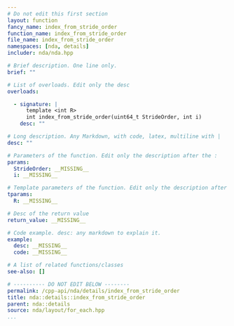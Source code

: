```yaml
---
# Do not edit this first section
layout: function
fancy_name: index_from_stride_order
function_name: index_from_stride_order
file_name: index_from_stride_order
namespaces: [nda, details]
includer: nda/nda.hpp

# Brief description. One line only.
brief: ""

# List of overloads. Edit only the desc
overloads:

  - signature: |
      template <int R>
      int index_from_stride_order(uint64_t StrideOrder, int i)
    desc: ""

# Long description. Any Markdown, with code, latex, multiline with |
desc: ""

# Parameters of the function. Edit only the description after the :
params:
  StrideOrder: __MISSING__
  i: __MISSING__

# Template parameters of the function. Edit only the description after the :
tparams:
  R: __MISSING__

# Desc of the return value
return_value: __MISSING__

# Code example. desc: any markdown to explain it.
example:
  desc: __MISSING__
  code: __MISSING__

# A list of related functions/classes
see-also: []

# ---------- DO NOT EDIT BELOW --------
permalink: /cpp-api/nda/details/index_from_stride_order
title: nda::details::index_from_stride_order
parent: nda::details
source: nda/layout/for_each.hpp
...
```



